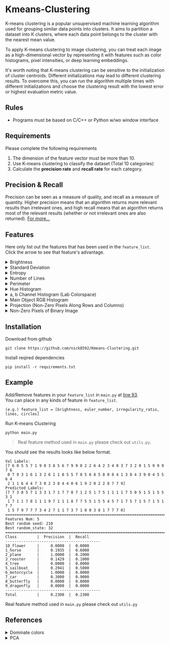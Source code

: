 # Kmeans-Clustering
K-means clustering is a popular unsupervised machine learning algorithm used for grouping similar data points into clusters. It aims to partition a dataset into K clusters, where each data point belongs to the cluster with the nearest mean value.   

To apply K-means clustering to image clustering, you can treat each image as a high-dimensional vector by representing it with features such as color histograms, pixel intensities, or deep learning embeddings.

It's worth noting that K-means clustering can be sensitive to the initialization of cluster centroids. Different initializations may lead to different clustering results. To overcome this, you can run the algorithm multiple times with different initializations and choose the clustering result with the lowest error or highest evaluation metric value.

## Rules
 - Programs must be based on C/C++ or Python w/wo window interface

## Requirements
Please complete the following requirements
1. The dimension of the feature vector must be more than 10.
2. Use K-means clustering to classify the dataset (Total 10 categories)
3. Calculate the **precision rate** and **recall rate** for each category.

## Precision & Recall

Precision can be seen as a measure of quality, and recall as a measure of quantity. Higher precision means that an algorithm returns more relevant results than irrelevant ones, and high recall means that an algorithm returns most of the relevant results (whether or not irrelevant ones are also returned). [For more...](https://en.wikipedia.org/wiki/Precision_and_recall)


## Features
Here only list out the features that has been used in the `feature_list`.   
Click the arrow to see that feature's advantage.

<details>
  <summary>Brightness</summary>

1. Robustness to Scaling: Brightness is generally invariant to scaling and size changes in the image. This means that even if an image is resized or zoomed in/out, the brightness feature can still provide meaningful information for clustering.
2. Separation of Low and High Contrast Images: Brightness can help differentiate between low and high contrast images. Clustering based on brightness can group together images with similar overall contrast levels, which can be useful for certain applications.
</details>

<details>
  <summary>Standard Deviation</summary>
  
1. Texture Differentiation: Standard deviation is a measure of the variation or spread of pixel values in an image. By using standard deviation as a feature, you can capture information about the texture or fine-grained details present in the image. Images with different textures are likely to have distinct standard deviation values, enabling effective clustering based on texture similarities.
2. Localized Information: Standard deviation can provide insights into localized variations in an image. Areas with high standard deviation are likely to correspond to regions with sharp edges, fine details, or significant texture variations. By clustering images based on standard deviation, you can group together images with similar localized variations or textural patterns.
</details>

<details>
  <summary>Entropy</summary>

1. Texture Analysis: Entropy is particularly useful for capturing texture characteristics in an image. Images with homogeneous or regular textures tend to have low entropy values, indicating low information content, while images with complex or irregular textures have higher entropy values. Clustering based on entropy can help group images with similar textural properties.
2. Scale and Rotation Invariance: Entropy is invariant to scale and rotation transformations. This means that clustering based on entropy can group together images with similar content regardless of their size or orientation. It allows for robust clustering across different scales and orientations.
</details>

<details>
  <summary>Number of Lines</summary>

1. Line Detection: The Hough transform is a powerful technique for detecting lines in an image. By applying the Hough transform, you can identify and extract the lines present in the image. Counting the number of detected lines provides a measure of the line density or complexity, which can be used as a feature for clustering.
2. Structural Information: Lines in an image often represent important structural elements or patterns. By quantifying the number of lines, you capture the structural information of the image. Clustering based on line features allows for grouping images with similar structural characteristics or visual patterns defined by lines.
</details>

<details>
  <summary>Perimeter</summary>

1. Object Size Estimation: The perimeter of the largest contour provides an estimate of the size of the main object in the image. By measuring the length of the contour, you can quantify the object's boundary complexity and approximate its size. Clustering based on the largest contour's perimeter allows for grouping images with similar-sized objects.
2. Shape Information: The largest contour represents the outline or boundary of the main object in the image. Analyzing its perimeter allows you to extract valuable shape information about the object. Characteristics such as curvature, corners, or smoothness can be inferred from the contour's perimeter. Clustering based on these shape features enables grouping images with similar object shapes.
</details>

<details>
  <summary>Hue Histogram</summary>

1. Color-based Representation: The hue histogram captures the distribution of colors in an image, providing a color-based representation that can be effective for clustering tasks. By considering the hue component of the image, you can focus on color information and distinguish images based on their color characteristics.
2. Robustness to Lighting Conditions: The hue component is less sensitive to changes in lighting conditions compared to other color components like saturation or value. This makes the hue histogram more robust to variations in illumination, allowing for clustering based on color similarity across different lighting conditions.
</details>

<details>
  <summary>a, b Channel Histogram (Lab Colorspace)</summary>

1. Discriminative Power: The a and b channel histograms can provide discriminative features that distinguish between images based on their color content. Different color distributions in the histograms indicate varying color characteristics, enabling effective clustering by grouping images with similar color palettes or color distributions.
2. Perceptual Uniformity: The Lab colorspace is designed to be perceptually uniform, meaning that a given distance in the colorspace corresponds to a similar perceptual difference. This property makes the a and b channel histograms effective for capturing human-perceived color differences, enabling meaningful clustering based on color similarity.
</details>

<details>
  <summary>Main Object RGB Histogram</summary>

1. Object-Specific Representation: By focusing on the RGB histogram of the main object in an image, you capture the color distribution specifically related to that object. This allows for clustering based on the color characteristics of the objects, enabling more precise and object-centric grouping.
2. Robustness to Background Variations: By emphasizing the RGB histogram of the main object, you reduce the impact of background variations on the clustering process. The object-specific representation focuses on the colors within the object region, which are less affected by background changes such as lighting conditions or other objects present in the scene.
</details>

<details>
  <summary>Projection (Non-Zero Pixels Along Rows and Columns)</summary>
 
1. Shape Information: The numbers of non-zero pixels along rows and columns provide valuable shape information about the objects in the binary image. By examining the distribution of non-zero pixels in different rows and columns, you can capture the shape characteristics of the objects, such as their elongation, aspect ratio, or symmetry. Clustering based on these shape features allows for grouping images with similar object shapes.
2. Object Localization: Analyzing the distribution of non-zero pixels along rows and columns helps in localizing and extracting the objects from the background. By identifying the rows and columns with higher numbers of non-zero pixels, you can effectively determine the position and extent of the objects. This localization enhances the representation by focusing on the shape-related pixels, reducing the influence of background noise or irrelevant regions.
</details>

<details>
  <summary>Non-Zero Pixels of Binary Image</summary>

1. Object Size Estimation: The number of non-zero pixels in a binary image provides a direct measure of the object size. By counting the non-zero pixels, you can estimate the area or perimeter of the objects. Clustering based on object size allows for grouping images with similar-sized objects.
2. Rotation and Translation Invariance: The numbers of non-zero pixels are invariant to rotation and translation transformations. This means that clustering based on these features can effectively group images with similar object shapes, regardless of their orientation or position within the image. It allows for robust clustering across different object orientations and placements.
</details>

## Installation

Download from github

```
git clone https://github.com/nick8592/Kmeans-Clustering.git
```

Install reqired dependencies

```
pip install -r requirements.txt
```

## Example

Add/Remove features in your `feature_list` in `main.py` at [line 93](https://github.com/nick8592/Kmeans-Clustering/blob/eff03ee50baf5d9ad0eab80e8e692c8bf9757d9e/main.py#L93).  
You can place in any kinds of feature in `feature_list`.

```
(e.g.) feature_list = [brightness, euler_number, irregularity_ratio, lines, circles]
```

Run K-means Clustering

```
python main.py
```

> Real feature method used in `main.py` please check out `utils.py`.

You should see the results looks like below format.

```
Val Labels:
[7 6 0 5 5 7 1 9 8 3 8 5 6 7 9 9 0 2 2 6 4 2 3 4 0 3 7 3 2 0 1 5 9 9 9 7 6
 0 7 9 3 1 6 1 3 2 6 1 1 8 5 5 7 8 5 6 8 5 8 0 8 4 1 3 8 4 3 9 0 4 5 5 6 4
 2 1 1 6 4 4 7 3 0 2 3 8 4 4 0 6 1 9 2 0 2 2 8 7 7 9]
Predicted Labels:
[7 7 3 8 5 7 1 3 3 1 7 1 7 7 0 7 1 2 5 1 7 5 1 1 1 1 7 5 0 5 1 5 1 5 5 3 1
 1 7 1 1 7 8 1 1 1 9 7 1 1 1 8 7 7 5 5 1 5 5 4 5 7 1 7 5 7 1 5 7 1 5 1 7 7
 1 5 7 9 7 7 7 3 4 2 7 1 1 7 3 7 1 8 0 3 8 1 7 7 7 0]
==========================================================================
Features Num: 5
Best random seed: 210
Best random_state: 32
==========================================================================
Class         |  Precision  |  Recall
------------------------------------------
10_flower     |     0.0000  |  0.0000
1_horse       |     0.1935  |  0.6000
2_plane       |     1.0000  |  0.2000
3_rooster     |     0.1429  |  0.1000
4_tree        |     0.0000  |  0.0000
5_sailboat    |     0.2941  |  0.5000
6_motorcycle  |     1.0000  |  0.0000
7_car         |     0.3000  |  0.9000
8_butterfly   |     0.0000  |  0.0000
9_dragonfly   |     0.0000  |  0.0000
------------------------------------------
Total         |     0.2300  |  0.2300
```
Real feature method used in `main.py` please check out `utils.py`

## References
<details>
  <summary>Dominate colors</summary>

[Extract dominant colors of an image using Python](https://www.geeksforgeeks.org/extract-dominant-colors-of-an-image-using-python/)   
[ImageDominantColor](https://pypi.org/project/imagedominantcolor/)   
[Finding the Most Common Colors in Python](https://towardsdatascience.com/finding-most-common-colors-in-python-47ea0767a06a)   
[Dominant Color Extraction Dominance and Recoloring](https://github.com/srijannnd/Dominant-Color-Extraction-Dominance-and-Recoloring.git)
</details>

<details>
  <summary>PCA</summary>

[PCA Using Python: Image Compression](https://scicoding.com/pca-using-python-image-compression/)
</details>